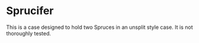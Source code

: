 # Sprucifer

This is a case designed to hold two Spruces in an unsplit style case. It is not thoroughly tested.
